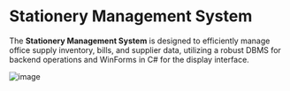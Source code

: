 
# Stationery Management System

The **Stationery Management System** is designed to efficiently manage office supply inventory, bills, and supplier data, utilizing a robust DBMS for backend operations and WinForms in C# for the display interface.

![image](https://github.com/user-attachments/assets/9bc6482f-5a17-4856-a0bf-06d837f59f8d)
